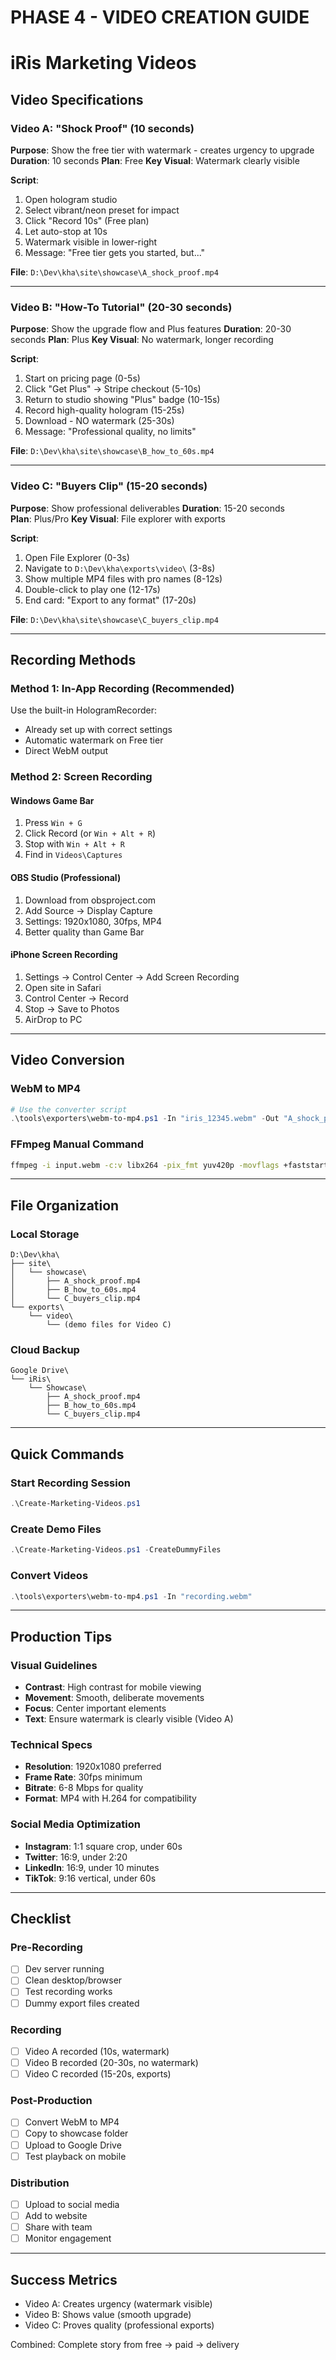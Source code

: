 # PHASE 4 - VIDEO CREATION GUIDE
# iRis Marketing Videos

## Video Specifications

### Video A: "Shock Proof" (10 seconds)
**Purpose**: Show the free tier with watermark - creates urgency to upgrade
**Duration**: 10 seconds
**Plan**: Free
**Key Visual**: Watermark clearly visible

**Script**:
1. Open hologram studio
2. Select vibrant/neon preset for impact
3. Click "Record 10s" (Free plan)
4. Let auto-stop at 10s
5. Watermark visible in lower-right
6. Message: "Free tier gets you started, but..."

**File**: `D:\Dev\kha\site\showcase\A_shock_proof.mp4`

---

### Video B: "How-To Tutorial" (20-30 seconds)
**Purpose**: Show the upgrade flow and Plus features
**Duration**: 20-30 seconds
**Plan**: Plus
**Key Visual**: No watermark, longer recording

**Script**:
1. Start on pricing page (0-5s)
2. Click "Get Plus" → Stripe checkout (5-10s)
3. Return to studio showing "Plus" badge (10-15s)
4. Record high-quality hologram (15-25s)
5. Download - NO watermark (25-30s)
6. Message: "Professional quality, no limits"

**File**: `D:\Dev\kha\site\showcase\B_how_to_60s.mp4`

---

### Video C: "Buyers Clip" (15-20 seconds)
**Purpose**: Show professional deliverables
**Duration**: 15-20 seconds  
**Plan**: Plus/Pro
**Key Visual**: File explorer with exports

**Script**:
1. Open File Explorer (0-3s)
2. Navigate to `D:\Dev\kha\exports\video\` (3-8s)
3. Show multiple MP4 files with pro names (8-12s)
4. Double-click to play one (12-17s)
5. End card: "Export to any format" (17-20s)

**File**: `D:\Dev\kha\site\showcase\C_buyers_clip.mp4`

---

## Recording Methods

### Method 1: In-App Recording (Recommended)
Use the built-in HologramRecorder:
- Already set up with correct settings
- Automatic watermark on Free tier
- Direct WebM output

### Method 2: Screen Recording

#### Windows Game Bar
1. Press `Win + G`
2. Click Record (or `Win + Alt + R`)
3. Stop with `Win + Alt + R`
4. Find in `Videos\Captures`

#### OBS Studio (Professional)
1. Download from obsproject.com
2. Add Source → Display Capture
3. Settings: 1920x1080, 30fps, MP4
4. Better quality than Game Bar

#### iPhone Screen Recording
1. Settings → Control Center → Add Screen Recording
2. Open site in Safari
3. Control Center → Record
4. Stop → Save to Photos
5. AirDrop to PC

---

## Video Conversion

### WebM to MP4
```powershell
# Use the converter script
.\tools\exporters\webm-to-mp4.ps1 -In "iris_12345.webm" -Out "A_shock_proof.mp4"
```

### FFmpeg Manual Command
```bash
ffmpeg -i input.webm -c:v libx264 -pix_fmt yuv420p -movflags +faststart output.mp4
```

---

## File Organization

### Local Storage
```
D:\Dev\kha\
├── site\
│   └── showcase\
│       ├── A_shock_proof.mp4
│       ├── B_how_to_60s.mp4
│       └── C_buyers_clip.mp4
└── exports\
    └── video\
        └── (demo files for Video C)
```

### Cloud Backup
```
Google Drive\
└── iRis\
    └── Showcase\
        ├── A_shock_proof.mp4
        ├── B_how_to_60s.mp4
        └── C_buyers_clip.mp4
```

---

## Quick Commands

### Start Recording Session
```powershell
.\Create-Marketing-Videos.ps1
```

### Create Demo Files
```powershell
.\Create-Marketing-Videos.ps1 -CreateDummyFiles
```

### Convert Videos
```powershell
.\tools\exporters\webm-to-mp4.ps1 -In "recording.webm"
```

---

## Production Tips

### Visual Guidelines
- **Contrast**: High contrast for mobile viewing
- **Movement**: Smooth, deliberate movements
- **Focus**: Center important elements
- **Text**: Ensure watermark is clearly visible (Video A)

### Technical Specs
- **Resolution**: 1920x1080 preferred
- **Frame Rate**: 30fps minimum
- **Bitrate**: 6-8 Mbps for quality
- **Format**: MP4 with H.264 for compatibility

### Social Media Optimization
- **Instagram**: 1:1 square crop, under 60s
- **Twitter**: 16:9, under 2:20
- **LinkedIn**: 16:9, under 10 minutes
- **TikTok**: 9:16 vertical, under 60s

---

## Checklist

### Pre-Recording
- [ ] Dev server running
- [ ] Clean desktop/browser
- [ ] Test recording works
- [ ] Dummy export files created

### Recording
- [ ] Video A recorded (10s, watermark)
- [ ] Video B recorded (20-30s, no watermark)
- [ ] Video C recorded (15-20s, exports)

### Post-Production
- [ ] Convert WebM to MP4
- [ ] Copy to showcase folder
- [ ] Upload to Google Drive
- [ ] Test playback on mobile

### Distribution
- [ ] Upload to social media
- [ ] Add to website
- [ ] Share with team
- [ ] Monitor engagement

---

## Success Metrics

- Video A: Creates urgency (watermark visible)
- Video B: Shows value (smooth upgrade)
- Video C: Proves quality (professional exports)

Combined: Complete story from free → paid → delivery